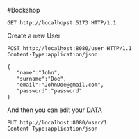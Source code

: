 #Bookshop

```http   
GET http://localhopst:5173 HTTP/1.1
```
Create a new User
```shell
POST http://localhost:8080/user HTTP/1.1
Content-Type:application/json

{
   "name":"John",
   "surname":"Doe",
   "email":"JohnDoe@gmail.com",
   "password":"password"
}
```
And then you can edit your DATA

```shell
PUT http://localhost:8080/user/1
Content-Type:application/json
```
